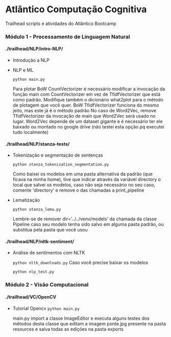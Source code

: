 # Atlântico Computação Cognitiva

Trailhead scripts e atividades do Atlântico Bootcamp

### Módulo 1 - Processamento de Linguagem Natural

#### ./trailhead/NLP/intro-NLP/
-	Introdução a NLP
-	NLP e ML

    `python main.py`

    Para plotar BoW CountVectorizer é necessário modificar a invocação da função main com CountVectorizer em vez de TfidfVectorizer que está como padrão. 
    Modifique também o dicionário what2plot para o método de plotagem que você quer.
    BoW TfidfVectorizer funciona do mesmo jeito, mas este já é o método padrão
    No caso de Word2Vec, remove TfidfVectorizer da invocação de main que Word2Vec será usado no lugar. Word2Vec depende de um dataset gigante e é necessário ter ele baixado ou montado no google drive (não testei esta opção pq executei tudo localmente)

#### ./trailhead/NLP/stanza-tests/
-	Tokenização e segmentação de sentenças

    `python stanza_tokenization_segmentation.py`

    Como baixei os modelos em uma pasta alternativa da padrão (que ficava na
    minha home), tive que indicar através da variável directory o local que
    salvei os modelos, caso não seja necessário no seu caso, comente
    'directory' e remove o das chamadas a print_pipeline

-   Lematização

    `python stanza_lema.py`

    Lembre-se de remover dir='../../venv/models' da chamada da classe Pipeline
    caso seu modelo tenha sido salvo em alguma pasta padrão, ou substitua pela
    pasta que você usou

#### ./trailhead/NLP/nltk-sentiment/
-   Análise de sentimentos com NLTK

    `python nltk_downloads.py` Caso você precise baixar os modelos

    `python nlp_test.py`

### Módulo 2 - Visão Computacional

#### ./trailhead/VC/OpenCV
-   Tutorial Opencv
    `python main.py`

    main.py import a classe ImageEditor e executa alguns testes dos métodos desta classe que editam a imagem ponte.jpg presente na pasta resources e salva todas as edições na pasta exports
